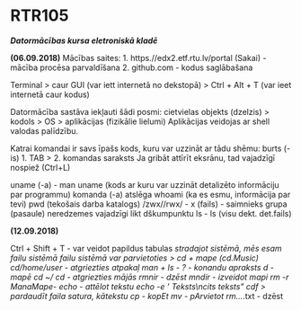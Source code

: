 # RTR105
***Datormācības kursa eletroniskā kladē***

**(06.09.2018)**
Mācības saites: 1. https.//edx2.etf.rtu.lv/portal (Sakai) - mācība procēsa parvaldīšana 2. github.com - kodus saglābašana 

Terminal > caur GUI (var iett internetā no dekstopā)
         > Ctrl + Alt + T (var ieet internetā caur kodus)

Datormācība sastāva iekļauti šādi posmi: cietvielas objekts (dzelzis) > kodols > OS > aplikācijas (fizikālie lielumi)
Aplikācijas veidojas ar shell valodas palīdzību. 

Katrai komandai ir savs īpašs kods, kuru var uzzināt ar tādu shēmu: burts (-is) 1. TAB > 2. komandas saraksts 
Ja gribāt attīrīt eksrānu, tad vajadzīgī nospiež (Ctrl+L)

uname (-a) - man uname (kods ar kuru var uzzināt detalizēto informāciju par programmu)
komanda (-a) atslēga 
whoami (ka es esmu, informācija par tevi)
pwd (tekošais darba katalogs)
/zwx//rwx/ - x (fails) - saimnieks grupa (pasaule) neredzemes vajadzīgi likt dškumpunktu
ls - ls (visu dekt. det.fails)

**(12.09.2018)**

Ctrl + Shift + T - var veidot papildus tabulas
*stradajot sistēmā, mēs esam failu sistēmā
*failu sistēmā var parvietoties > cd + mape (cd.Music)
cd/home/user - atgriezties atpakaļ
man + ls - ? - konandu apraksts 
d - mapē 
cd ~/
cd - atgriezties mājās 
rmnir - dzēst
mndir - izveidot mapi 
rm -r ManaMape-
echo - attēlot tekstu 
echo -e ' Teksts\ncits teksts"
cdf > pardaudīt faila satura, kātekstu 
cp - kopEt 
mv - pArvietot 
rm*...*.txt - dzēst 






